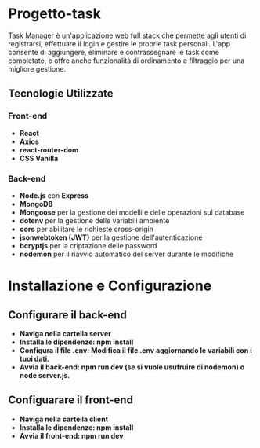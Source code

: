 # Progetto-task

Task Manager è un'applicazione web full stack che permette agli utenti di registrarsi, effettuare il login e gestire le proprie task personali. L'app consente di aggiungere, eliminare e contrassegnare le task come completate, e offre anche funzionalità di ordinamento e filtraggio per una migliore gestione.

## Tecnologie Utilizzate

### Front-end
- **React** 
- **Axios**
- **react-router-dom** 
- **CSS Vanilla** 

### Back-end
- **Node.js** con **Express** 
- **MongoDB** 
- **Mongoose** per la gestione dei modelli e delle operazioni sul database
- **dotenv** per la gestione delle variabili ambiente
- **cors** per abilitare le richieste cross-origin
- **jsonwebtoken (JWT)** per la gestione dell'autenticazione
- **bcryptjs** per la criptazione delle password
- **nodemon** per il riavvio automatico del server durante le modifiche

# Installazione e Configurazione

## Configurare il back-end

- **Naviga nella cartella server**
- **Installa le dipendenze: npm install**
- **Configura il file .env: Modifica il file .env aggiornando le variabili con i tuoi dati.**
- **Avvia il back-end: npm run dev (se si vuole usufruire di nodemon) o node server.js.**

## Configuarare il front-end

- **Naviga nella cartella client**
- **Installa le dipendenze: npm install**
- **Avvia il front-end: npm run dev**


 
